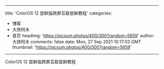 
---
title: 'ColorOS 12 尝鲜版跨屏互联尝鲜教程'
categories: 
 - 博客
 - 大侠阿木
 - 首页
headimg: 'https://picsum.photos/400/300?random=5659'
author: 大侠阿木
comments: false
date: Mon, 27 Sep 2021 10:17:03 GMT
thumbnail: 'https://picsum.photos/400/300?random=5659'
---

<div>   
ColorOS 12 尝鲜版跨屏互联尝鲜教程  
</div>
            